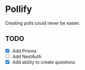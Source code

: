 # Pollify

Creating polls could never be easier.

## TODO

- [x] Add Prisma
- [ ] Add NextAuth
- [x] Add ability to create questions
